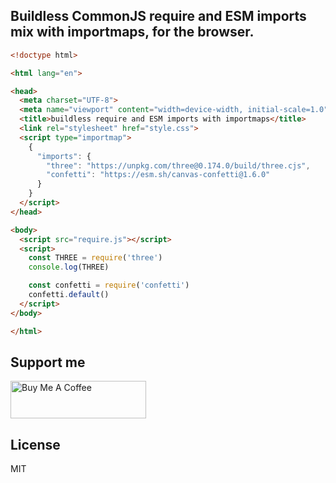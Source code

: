 ## Buildless CommonJS require and ESM imports mix with importmaps, for the browser.

```html
<!doctype html>

<html lang="en">

<head>
  <meta charset="UTF-8">
  <meta name="viewport" content="width=device-width, initial-scale=1.0">
  <title>buildless require and ESM imports with importmaps</title>
  <link rel="stylesheet" href="style.css">
  <script type="importmap">
    {
      "imports": {
        "three": "https://unpkg.com/three@0.174.0/build/three.cjs",
        "confetti": "https://esm.sh/canvas-confetti@1.6.0"
      }
    }
  </script>
</head>

<body>
  <script src="require.js"></script>
  <script>
    const THREE = require('three')
    console.log(THREE)

    const confetti = require('confetti')
    confetti.default()
  </script>
</body>

</html>
```

## Support me

<a href="https://www.buymeacoffee.com/stagas" target="_blank"><img src="https://cdn.buymeacoffee.com/buttons/v2/default-red.png" alt="Buy Me A Coffee" style="height: 60px !important;width: 217px !important;" ></a>

## License

MIT
